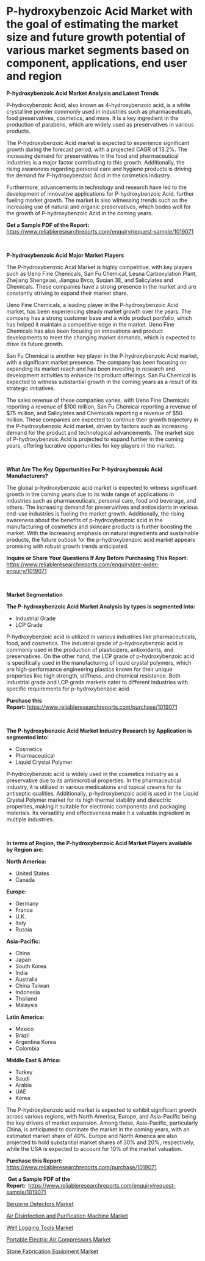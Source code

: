 <p><h1>P-hydroxybenzoic Acid Market with the goal of estimating the market size and future growth potential of various market segments based on component, applications, end user and region</h1></p><p><strong>P-hydroxybenzoic Acid Market Analysis and Latest Trends</strong></p>
<p><p>P-hydroxybenzoic Acid, also known as 4-hydroxybenzoic acid, is a white crystalline powder commonly used in industries such as pharmaceuticals, food preservatives, cosmetics, and more. It is a key ingredient in the production of parabens, which are widely used as preservatives in various products.</p><p>The P-hydroxybenzoic Acid market is expected to experience significant growth during the forecast period, with a projected CAGR of 13.2%. The increasing demand for preservatives in the food and pharmaceutical industries is a major factor contributing to this growth. Additionally, the rising awareness regarding personal care and hygiene products is driving the demand for P-hydroxybenzoic Acid in the cosmetics industry.</p><p>Furthermore, advancements in technology and research have led to the development of innovative applications for P-hydroxybenzoic Acid, further fueling market growth. The market is also witnessing trends such as the increasing use of natural and organic preservatives, which bodes well for the growth of P-hydroxybenzoic Acid in the coming years.</p></p>
<p><strong>Get a Sample PDF of the Report:&nbsp;</strong> <a href="https://www.reliableresearchreports.com/enquiry/request-sample/1019071">https://www.reliableresearchreports.com/enquiry/request-sample/1019071</a></p>
<p>&nbsp;</p>
<p><strong>P-hydroxybenzoic Acid Major Market Players</strong></p>
<p><p>The P-hydroxybenzoic Acid Market is highly competitive, with key players such as Ueno Fine Chemicals, San Fu Chemical, Leuna Carboxylation Plant, Zhejiang Shengxiao, Jiangsu Bvco, Suqian 3E, and Salicylates and Chemicals. These companies have a strong presence in the market and are constantly striving to expand their market share.</p><p>Ueno Fine Chemicals, a leading player in the P-hydroxybenzoic Acid market, has been experiencing steady market growth over the years. The company has a strong customer base and a wide product portfolio, which has helped it maintain a competitive edge in the market. Ueno Fine Chemicals has also been focusing on innovations and product developments to meet the changing market demands, which is expected to drive its future growth.</p><p>San Fu Chemical is another key player in the P-hydroxybenzoic Acid market, with a significant market presence. The company has been focusing on expanding its market reach and has been investing in research and development activities to enhance its product offerings. San Fu Chemical is expected to witness substantial growth in the coming years as a result of its strategic initiatives.</p><p>The sales revenue of these companies varies, with Ueno Fine Chemicals reporting a revenue of $100 million, San Fu Chemical reporting a revenue of $75 million, and Salicylates and Chemicals reporting a revenue of $50 million. These companies are expected to continue their growth trajectory in the P-hydroxybenzoic Acid market, driven by factors such as increasing demand for the product and technological advancements. The market size of P-hydroxybenzoic Acid is projected to expand further in the coming years, offering lucrative opportunities for key players in the market.</p></p>
<p>&nbsp;</p>
<p><strong>What Are The Key Opportunities For P-hydroxybenzoic Acid Manufacturers?</strong></p>
<p><p>The global p-hydroxybenzoic acid market is expected to witness significant growth in the coming years due to its wide range of applications in industries such as pharmaceuticals, personal care, food and beverage, and others. The increasing demand for preservatives and antioxidants in various end-use industries is fueling the market growth. Additionally, the rising awareness about the benefits of p-hydroxybenzoic acid in the manufacturing of cosmetics and skincare products is further boosting the market. With the increasing emphasis on natural ingredients and sustainable products, the future outlook for the p-hydroxybenzoic acid market appears promising with robust growth trends anticipated.</p></p>
<p><strong>Inquire or Share Your Questions If Any Before Purchasing This Report:</strong> <a href="https://www.reliableresearchreports.com/enquiry/pre-order-enquiry/1019071">https://www.reliableresearchreports.com/enquiry/pre-order-enquiry/1019071</a></p>
<p>&nbsp;</p>
<p><strong>Market Segmentation</strong></p>
<p><strong>The P-hydroxybenzoic Acid Market Analysis by types is segmented into:</strong></p>
<p><ul><li>Industrial Grade</li><li>LCP Grade</li></ul></p>
<p><p>P-hydroxybenzoic acid is utilized in various industries like pharmaceuticals, food, and cosmetics. The industrial grade of p-hydroxybenzoic acid is commonly used in the production of plasticizers, antioxidants, and preservatives. On the other hand, the LCP grade of p-hydroxybenzoic acid is specifically used in the manufacturing of liquid crystal polymers, which are high-performance engineering plastics known for their unique properties like high strength, stiffness, and chemical resistance. Both industrial grade and LCP grade markets cater to different industries with specific requirements for p-hydroxybenzoic acid.</p></p>
<p><strong>Purchase this Report:&nbsp;</strong><a href="https://www.reliableresearchreports.com/purchase/1019071">https://www.reliableresearchreports.com/purchase/1019071</a></p>
<p>&nbsp;</p>
<p><strong>The P-hydroxybenzoic Acid Market Industry Research by Application is segmented into:</strong></p>
<p><ul><li>Cosmetics</li><li>Pharmaceutical</li><li>Liquid Crystal Polymer</li></ul></p>
<p><p>P-hydroxybenzoic acid is widely used in the cosmetics industry as a preservative due to its antimicrobial properties. In the pharmaceutical industry, it is utilized in various medications and topical creams for its antiseptic qualities. Additionally, p-hydroxybenzoic acid is used in the Liquid Crystal Polymer market for its high thermal stability and dielectric properties, making it suitable for electronic components and packaging materials. Its versatility and effectiveness make it a valuable ingredient in multiple industries.</p></p>
<p>&nbsp;</p>
<p><strong>In terms of Region, the P-hydroxybenzoic Acid Market Players available by Region are:</strong></p>
<p>
    <p> <strong> North America: </strong>
        <ul>
            <li>United States</li>
            <li>Canada</li>
        </ul>
        </p> 
    <p> <strong> Europe: </strong>
        <ul>
            <li>Germany</li>
            <li>France</li>
            <li>U.K.</li>
            <li>Italy</li>
            <li>Russia</li>
        </ul>
        </p> 
    <p> <strong> Asia-Pacific: </strong>
        <ul>
            <li>China</li>
            <li>Japan</li>
            <li>South Korea</li>
            <li>India</li>
            <li>Australia</li>
            <li>China Taiwan</li>
            <li>Indonesia</li>
            <li>Thailand</li>
            <li>Malaysia</li>
        </ul>
        </p> 
    <p> <strong> Latin America: </strong>
        <ul>
            <li>Mexico</li>
            <li>Brazil</li>
            <li>Argentina Korea</li>
            <li>Colombia</li>
        </ul>
        </p> 
    <p> <strong> Middle East & Africa: </strong>
        <ul>
            <li>Turkey</li>
            <li>Saudi</li>
            <li>Arabia</li>
            <li>UAE</li>
            <li>Korea</li>
        </ul>
    </p>
    </p>
<p><p>The P-hydroxybenzoic acid market is expected to exhibit significant growth across various regions, with North America, Europe, and Asia-Pacific being the key drivers of market expansion. Among these, Asia-Pacific, particularly China, is anticipated to dominate the market in the coming years, with an estimated market share of 40%. Europe and North America are also projected to hold substantial market shares of 30% and 20%, respectively, while the USA is expected to account for 10% of the market valuation.</p></p>
<p><strong>Purchase this Report: </strong><a href="https://www.reliableresearchreports.com/purchase/1019071">https://www.reliableresearchreports.com/purchase/1019071</a></p>
<p>&nbsp;<strong>Get a Sample PDF of the Report:&nbsp;&nbsp;</strong><a href="https://www.reliableresearchreports.com/enquiry/request-sample/1019071">https://www.reliableresearchreports.com/enquiry/request-sample/1019071</a></p>
<p><strong></strong></p>
<p><p><a href="https://medium.com/@patriciaknight1961/benzene-detectors-market-furnishes-information-on-market-share-market-trends-and-market-growth-7ff71c5b4aff">Benzene Detectors Market</a></p><p><a href="https://github.com/Alonsoolds3wq1d81czn8rbol/Market-Research-Report-List-1/blob/main/air-disinfection-and-purification-machine-market.md">Air Disinfection and Purification Machine Market</a></p><p><a href="https://medium.com/@timothychapman46/well-logging-tools-market-report-reveals-the-latest-trends-and-growth-opportunities-of-this-market-f0029bd6dfd5">Well Logging Tools Market</a></p><p><a href="https://medium.com/@timothychapman46/portable-electric-air-compressors-nbsp-market-focuses-on-market-share-size-and-projected-forecast-59cf13d8cb01">Portable Electric Air Compressors Market</a></p><p><a href="https://medium.com/@othamcclure/stone-fabrication-equipment-market-trends-and-market-analysis-forecasted-for-period-2024-2031-e3758c0b9820">Stone Fabrication Equipment Market</a></p></p>